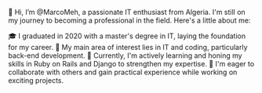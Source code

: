 👋 Hi, I’m @MarcoMeh, a passionate IT enthusiast from Algeria. I'm still on my journey to becoming a professional in the field. Here's a little about me:

🎓 I graduated in 2020 with a master's degree in IT, laying the foundation for my career.
👀 My main area of interest lies in IT and coding, particularly back-end development.
🌱 Currently, I'm actively learning and honing my skills in Ruby on Rails and Django to strengthen my expertise.
💞️ I'm eager to collaborate with others and gain practical experience while working on exciting projects.

<!---
MarcoMeh/MarcoMeh is a ✨ special ✨ repository because its `README.md` (this file) appears on your GitHub profile.
You can click the Preview link to take a look at your changes.
--->
